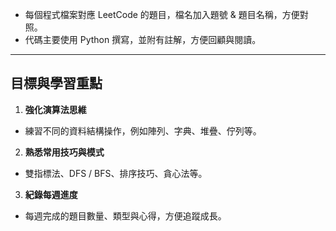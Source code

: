 - 每個程式檔案對應 LeetCode 的題目，檔名加入題號 & 題目名稱，方便對照。
- 代碼主要使用 Python 撰寫，並附有註解，方便回顧與閱讀。

---

## 目標與學習重點

1. **強化演算法思維**  
 - 練習不同的資料結構操作，例如陣列、字典、堆疊、佇列等。
2. **熟悉常用技巧與模式**  
 - 雙指標法、DFS / BFS、排序技巧、貪心法等。
3. **紀錄每週進度**  
 - 每週完成的題目數量、類型與心得，方便追蹤成長。
